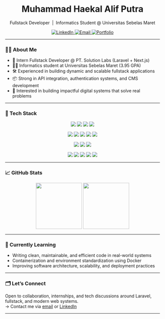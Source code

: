 <!-- Banner animasi GitHub Readme Typing SVG -->
<h1 align="center" style="font-weight: bold; font-size: 28px;">Muhammad Haekal Alif Putra</h1>
<p align="center">
  Fullstack Developer &nbsp;|&nbsp; Informatics Student @ Universitas Sebelas Maret  
</p>

<p align="center">
  <a href="https://www.linkedin.com/in/muhammad-haekal-alif-putra">
    <img alt="LinkedIn" src="https://img.shields.io/badge/LinkedIn-0077B5?style=flat-square&logo=linkedin&logoColor=white" />
  </a>
  <a href="mailto:haekalalifputra@gmail.com">
    <img alt="Email" src="https://img.shields.io/badge/Gmail-D14836?style=flat-square&logo=gmail&logoColor=white" />
  </a>
  <a href="https://haekalportfolio.vercel.app" target="_blank">
    <img alt="Portfolio" src="https://img.shields.io/badge/Portfolio-222222?style=flat-square&logo=vercel&logoColor=white" />
  </a>
</p>

---

### 🧑‍💻 About Me
- 💼 Intern Fullstack Developer @ PT. Solution Labs (Laravel + Next.js)
- 👨‍🎓 Informatics student at Universitas Sebelas Maret (3.95 GPA)
- 🛠️ Experienced in building dynamic and scalable fullstack applications
- 📦 Strong in API integration, authentication systems, and CMS development
- 🎯 Interested in building impactful digital systems that solve real problems

---

### 🚀 Tech Stack

<p align="center">
  <img src="https://img.shields.io/badge/PHP-777BB4?style=for-the-badge&logo=php&logoColor=white" />
  <img src="https://img.shields.io/badge/JavaScript-F7DF1E?style=for-the-badge&logo=javascript&logoColor=black" />
  <img src="https://img.shields.io/badge/Python-3670A0?style=for-the-badge&logo=python&logoColor=white" />
  <img src="https://img.shields.io/badge/SQL-336791?style=for-the-badge&logo=sqlite&logoColor=white" />
</p>

<p align="center">
  <img src="https://img.shields.io/badge/Laravel-F72C1F?style=for-the-badge&logo=laravel&logoColor=white" />
  <img src="https://img.shields.io/badge/Next.js-000000?style=for-the-badge&logo=next.js&logoColor=white" />
  <img src="https://img.shields.io/badge/React-61DAFB?style=for-the-badge&logo=react&logoColor=black" />
  <img src="https://img.shields.io/badge/Vue.js-4FC08D?style=for-the-badge&logo=vue.js&logoColor=white" />
  <img src="https://img.shields.io/badge/Express.js-404D59?style=for-the-badge&logo=express&logoColor=white" />
</p>

<p align="center">
  <img src="https://img.shields.io/badge/MySQL-005C84?style=for-the-badge&logo=mysql&logoColor=white" />
  <img src="https://img.shields.io/badge/PostgreSQL-336791?style=for-the-badge&logo=postgresql&logoColor=white" />
  <img src="https://img.shields.io/badge/MongoDB-47A248?style=for-the-badge&logo=mongodb&logoColor=white" />
</p>

<p align="center">
  <img src="https://img.shields.io/badge/Git-F05032?style=for-the-badge&logo=git&logoColor=white" />
  <img src="https://img.shields.io/badge/GitHub-181717?style=for-the-badge&logo=github&logoColor=white" />
  <img src="https://img.shields.io/badge/Postman-FF6C37?style=for-the-badge&logo=postman&logoColor=white" />
  <img src="https://img.shields.io/badge/Docker-2496ED?style=for-the-badge&logo=docker&logoColor=white" />
  <img src="https://img.shields.io/badge/Vercel-000000?style=for-the-badge&logo=vercel&logoColor=white" />
</p>

---

### 📈 GitHub Stats

<p align="center">
  <img src="https://github-readme-stats.vercel.app/api?username=HaekalAlif&show_icons=true&theme=tokyonight&hide_border=true&count_private=true" height="150" />
  <img src="https://github-readme-stats.vercel.app/api/top-langs/?username=HaekalAlif&layout=compact&theme=tokyonight&hide_border=true&langs_count=6" height="150" />
</p>


---

### 🧠 Currently Learning
- Writing clean, maintainable, and efficient code in real-world systems
- Containerization and environment standardization using Docker
- Improving software architecture, scalability, and deployment practices

---

### 🗂️ Let’s Connect
Open to collaboration, internships, and tech discussions around Laravel, fullstack, and modern web systems.  
→ Contact me via [email](mailto:haekalalifputra@gmail.com) or [LinkedIn](https://www.linkedin.com/in/muhammad-haekal-alif-putra)

---
